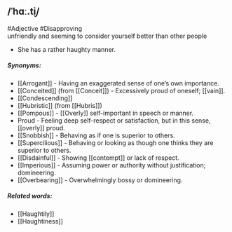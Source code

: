 ## /ˈhɑː.t̬i/ 
#Adjective #Disapproving  
unfriendly and seeming to consider yourself better than other people

- She has a rather haughty manner.

##### Synonyms:
- [[Arrogant]] - Having an exaggerated sense of one’s own importance.
- [[Conceited]] (from [[Conceit]]) - Excessively proud of oneself; [[vain]].
- [[Condescending]]
- [[Hubristic]] (from [[Hubris]])
- [[Pompous]] - [[Overly]] self-important in speech or manner.
- Proud - Feeling deep self-respect or satisfaction, but in this sense, [[overly]] proud.
- [[Snobbish]] - Behaving as if one is superior to others.
- [[Supercilious]] - Behaving or looking as though one thinks they are superior to others.
- [[Disdainful]] - Showing [[contempt]] or lack of respect.
- [[Imperious]] - Assuming power or authority without justification; domineering.
- [[Overbearing]] - Overwhelmingly bossy or domineering.


##### Related words:
- [[Haughtily]]
- [[Haughtiness]]